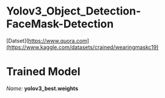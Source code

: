 # Yolov3_Object_Detection-FaceMask-Detection



[Datset](https://www.quora.com](https://www.kaggle.com/datasets/crained/wearingmaskc19)

<h1> Trained Model </h1>
<i>Name:</i> <b> yolov3_best.weights </b>
